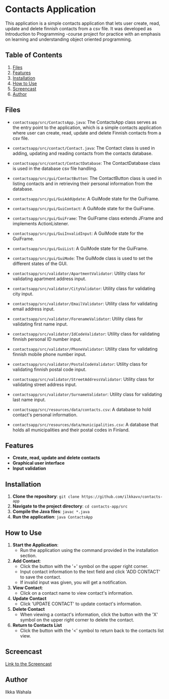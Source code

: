 # Contacts Application

This application is a simple contacts application that lets user create, read, update and delete finnish contacts from a csv file. It was developed as Introduction to Programming -course project for practice with an emphasis on learning and understanding object oriented programming.

## Table of Contents

1. [Files](#files)
2. [Features](#features)
3. [Installation](#installation)
4. [How to Use](#how-to-use)
5. [Screencast](#screencast)
6. [Author](#author)

## Files

* `contactsapp/src/ContactsApp.java`: The ContactsApp class serves as the entry point to the application, which is a simple contacts application where user can create, read, update and delete Finnish contacts from a csv file.
- `contactsapp/src/contact/Contact.java`: The Contact class is used in adding, updating and reading contacts from the contacts database.
+ `contactsapp/src/contact/ContactDatabase`: The ContactDatabase class is used in the database csv file handling.
* `contactsapp/src/gui/ContactButton`: The ContactButton class is used in listing contacts and in retrieving their personal information from the database.
- `contactsapp/src/gui/GuiAddUpdate`: A GuiMode state for the GuiFrame.
+ `contactsapp/src/gui/GuiContact`: A GuiMode state for the GuiFrame.
* `contactsapp/src/gui/GuiFrame`: The GuiFrame class extends JFrame and implements ActionListener.
- `contactsapp/src/gui/GuiInvalidInput`: A GuiMode state for the GuiFrame.
+ `contactsapp/src/gui/GuiList`: A GuiMode state for the GuiFrame.
* `contactsapp/src/gui/GuiMode`: The GuiMode class is used to set the different states of the GUI.
- `contactsapp/src/validator/ApartmentValidator`: Utility class for validating apartment address input.
+ `contactsapp/src/validator/CityValidator`: Utility class for validating city input.
* `contactsapp/src/validator/EmailValidator`: Utility class for validating email address input.
- `contactsapp/src/validator/ForenameValidator`: Utility class for validating first name input.
+ `contactsapp/src/validator/IdCodeValidator`: Utility class for validating finnish personal ID number input.
* `contactsapp/src/validator/PhoneValidator`: Utility class for validating finnish mobile phone number input.
- `contactsapp/src/validator/PostalCodeValidator`: Utility class for validating finnish postal code input.
+ `contactsapp/src/validator/StreetAddressValidator`: Utility class for validating street address input.
* `contactsapp/src/validator/SurnameValidator`: Utility class for validating last name input.
- `contactsapp/src/resources/data/contacts.csv`: A database to hold contact's personal information.
+ `contactsapp/src/resources/data/municipalities.csv`: A database that holds all municipalities and their postal codes in Finland.

## Features

+ **Create, read, update and delete contacts**
+ **Graphical user interface**
+ **Input validation**

## Installation

 1. **Clone the repository**:
`git clone https://github.com/ilkkavv/contacts-app`
 2. **Navigate to the project directory**:
`cd contacts-app/src`
 3. **Compile the Java files**:
`javac *.java`
 4. **Run the application**:
`java ContactsApp`

## How to Use

1.  **Start the Application**:
    -   Run the application using the command provided in the installation section.
2.  **Add Contact**:
    - Click the button with the '+' symbol on the upper right corner.
    - Input contact information to the text field and click 'ADD CONTACT' to save the contact.
    - If invalid input was given, you will get a notification.
3.  **View Contact**:
    -   Click on a contact name to view contact's information.
4. **Update Contact**
    -   Click 'UPDATE CONTACT' to update contact's information.
5. **Delete Contact**
    -   When viewing a contact's information, click the button with the 'X' symbol on the upper right corner to delete the contact.
6. **Return to Contacts List**
    -   Click the button with the '<' symbol to return back to the contacts list view.

## Screencast

[Link to the Screencast](https://youtu.be/gjBwLpvQpkk)

## Author

Ilkka Wahala